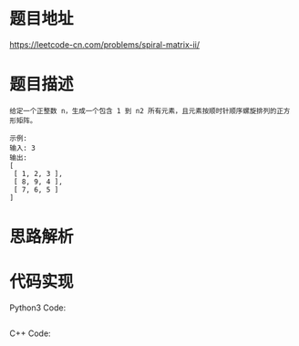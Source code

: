 # **题目地址**
https://leetcode-cn.com/problems/spiral-matrix-ii/
# **题目描述**
```
给定一个正整数 n，生成一个包含 1 到 n2 所有元素，且元素按顺时针顺序螺旋排列的正方形矩阵。

示例:
输入: 3
输出:
[
 [ 1, 2, 3 ],
 [ 8, 9, 4 ],
 [ 7, 6, 5 ]
]
```
# **思路解析**
# **代码实现**
Python3 Code:
```

```
C++ Code:
```

```
